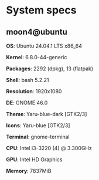 # System specs

**moon4@ubuntu** 
------------
**OS**: Ubuntu 24.04.1 LTS x86_64 

**Kernel**: 6.8.0-44-generic

**Packages**: 2292 (dpkg), 13 (flatpak)

**Shell**: bash 5.2.21 

**Resolution**: 1920x1080 

**DE**: GNOME 46.0 

**Theme**: Yaru-blue-dark [GTK2/3] 

**Icons**: Yaru-blue [GTK2/3] 

**Terminal**: gnome-terminal 

**CPU**: Intel i3-3220 (4) @ 3.300GHz 

**GPU**: Intel HD Graphics 

**Memory**: 7837MiB 
